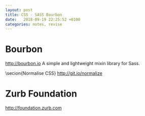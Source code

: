 ```yaml
---
layout: post
title: CSS - SASS Bourbon
date:   2018-09-19 22:25:52 +0100
categories: notes, revise
---
```

Bourbon
=======

<http://bourbon.io> A simple and lightweight mixin library for Sass.

\secion{Normalise CSS}
<http://git.io/normalize>

Zurb Foundation
===============

<http://foundation.zurb.com>
